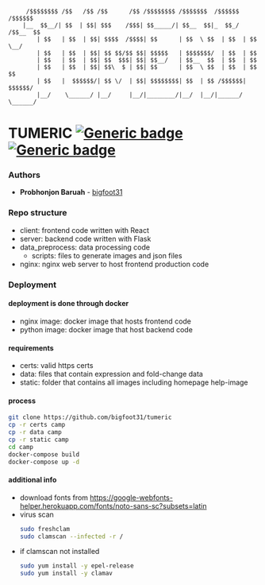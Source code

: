          /$$$$$$$$ /$$   /$$ /$$      /$$ /$$$$$$$$ /$$$$$$$  /$$$$$$  /$$$$$$
        |__  $$__/| $$  | $$| $$$    /$$$| $$_____/| $$__  $$|_  $$_/ /$$__  $$
            | $$   | $$  | $$| $$$$  /$$$$| $$      | $$  \ $$  | $$  | $$  \__/
            | $$   | $$  | $$| $$ $$/$$ $$| $$$$$   | $$$$$$$/  | $$  | $$
            | $$   | $$  | $$| $$  $$$| $$| $$__/   | $$__  $$  | $$  | $$
            | $$   | $$  | $$| $$\  $ | $$| $$      | $$  \ $$  | $$  | $$    $$
            | $$   |  $$$$$$/| $$ \/  | $$| $$$$$$$$| $$  | $$ /$$$$$$|  $$$$$$/
            |__/    \______/ |__/     |__/|________/|__/  |__/|______/ \______/

# TUMERIC [![Generic badge](https://img.shields.io/badge/Made%20with-React-blue)](https://shields.io/) [![Generic badge](https://img.shields.io/badge/Made%20with-Flask-red)](https://shields.io/)

### Authors

-   **Probhonjon Baruah** - [bigfoot31](https://github.com/bigfoot31)

### Repo structure

-   client: frontend code written with React
-   server: backend code written with Flask
-   data_preprocess: data processing code
    -   scripts: files to generate images and json files
-   nginx: nginx web server to host frontend production code

### Deployment

#### deployment is done through docker

-   nginx image: docker image that hosts frontend code
-   python image: docker image that host backend code

#### requirements

-   certs: valid https certs
-   data: files that contain expression and fold-change data
-   static: folder that contains all images including homepage help-image

#### process

```bash
git clone https://github.com/bigfoot31/tumeric
cp -r certs camp
cp -r data camp
cp -r static camp
cd camp
docker-compose build
docker-compose up -d
```

#### additional info

-   download fonts from https://google-webfonts-helper.herokuapp.com/fonts/noto-sans-sc?subsets=latin
-   virus scan
    ```bash
    sudo freshclam
    sudo clamscan --infected -r /
    ```
-   if clamscan not installed
    ```bash
    sudo yum install -y epel-release
    sudo yum install -y clamav
    ```
